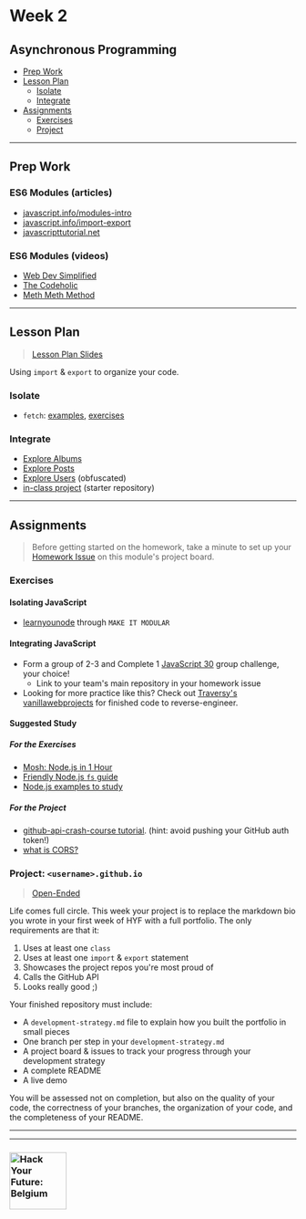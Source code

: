# Week 2

## Asynchronous Programming

* [Prep Work](#prep-work)
* [Lesson Plan](#lesson-plan)
  * [Isolate](#isolate)
  * [Integrate](#integrate)
* [Assignments](#assignments)
  * [Exercises](#exercises)
  * [Project](#project)

---

## Prep Work

### ES6 Modules (articles)

* [javascript.info/modules-intro](https://javascript.info/modules-intro)
* [javascript.info/import-export](https://javascript.info/import-export)
* [javascripttutorial.net](https://www.javascripttutorial.net/es6/es6-modules/)

### ES6 Modules (videos)

* [Web Dev Simplified](https://www.youtube.com/watch?v=cRHQNNcYf6s)
* [The Codeholic](https://www.youtube.com/watch?v=ananPWEdfDA)
* [Meth Meth Method](https://www.youtube.com/watch?v=aWah7hLrSa8)

---

## Lesson Plan

> [Lesson Plan Slides](https://hackyourfuture.be/asynchronous-programming/week-2)

Using `import` & `export` to organize your code.

### Isolate

* `fetch`: [examples](../isolate/fetch-examples), [exercises](../isolate/fetch-exercises)

### Integrate

* [Explore Albums](../integrate/explore-albums)
* [Explore Posts](../integrate/explore-posts)
* [Explore Users](../integrate/explore-users-obfuscated) (obfuscated)
* [in-class project](https://github.com/hackyourfuturebelgium/explore-users) (starter repository)

---

## Assignments

> Before getting started on the homework, take a minute to set up your [Homework Issue](https://github.com/HackYourFutureBelgium/homework-submission#homework-issues) on this module's project board.

### Exercises

#### Isolating JavaScript

* [learnyounode](https://github.com/workshopper/learnyounode) through `MAKE IT MODULAR`

#### Integrating JavaScript

* Form a group of 2-3 and Complete 1 [JavaScript 30](https://github.com/hackyourfuturebelgium/javascript-30) group challenge, your choice!
  * Link to your team's main repository in your homework issue
* Looking for more practice like this?  Check out [Traversy's vanillawebprojects](https://github.com/bradtraversy/vanillawebprojects) for finished code to reverse-engineer.

#### Suggested Study

##### For the Exercises

* [Mosh: Node.js in 1 Hour](https://www.youtube.com/watch?v=TlB_eWDSMt4)
* [Friendly Node.js `fs` guide](https://areknawo.com/node-js-file-system-api-beginner-friendly-guide/)
* [Node.js examples to study](https://github.com/tertiarycourses/NodeJSTraining)

##### For the Project

* [github-api-crash-course tutorial](https://www.youtube.com/watch?v=5QlE6o-iYcE).  (hint: avoid pushing your GitHub auth token!)
* [what is CORS?](https://www.codecademy.com/articles/what-is-cors)

### Project: `<username>.github.io`

> [Open-Ended](https://github.com/HackYourFutureBelgium/homework-submission/#projects)

Life comes full circle.  This week your project is to replace the markdown bio you wrote in your first week of HYF with a full portfolio. The only requirements are that it:

1. Uses at least one `class`
1. Uses at least one `import` & `export` statement
1. Showcases the project repos you're most proud of
1. Calls the GitHub API
1. Looks really good ;)

Your finished repository must include:

* A `development-strategy.md` file to explain how you built the portfolio in small pieces
* One branch per step in your `development-strategy.md`
* A project board & issues to track your progress through your development strategy
* A complete README
* A live demo

You will be assessed not on completion, but also on the quality of your code, the correctness of your branches, the organization of your code, and the completeness of your README.


---
---

### <a href="https://hackyourfuture.be" target="_blank"><img src="https://user-images.githubusercontent.com/18554853/63941625-4c7c3d00-ca6c-11e9-9a76-8d5e3632fe70.jpg" width="100" height="100" alt="Hack Your Future: Belgium"></a>
